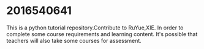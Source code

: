 # 2016540641
This is a python tutorial repository.Contribute to RuYue,XIE.
In order to complete some course requirements and learning content.
It's possible that teachers will also take some courses for assessment.

